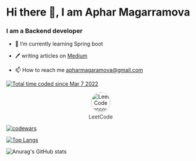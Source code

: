 # Hi there 👋, I am Aphar Magarramova
   ### I am a Backend developer

- 🌱 I’m currently learning Spring boot 
  
- 🖊️ writing articles on <a href="https://medium.com/@aphar">Medium</a>
  
- 📫 How to reach me apharmagaramova@gmail.com

<a href="https://wakatime.com/@10a9ce00-cf75-4dee-be05-e0801470c367"><img src="https://wakatime.com/badge/user/10a9ce00-cf75-4dee-be05-e0801470c367.svg" alt="Total time coded since Mar 7 2022" /></a>

<div style="text-align: center; margin-top: 10px;">
    <a href="https://leetcode.com/u/aphar/" target="_blank" style="text-decoration: none;">
        <img src="https://img.icons8.com/?size=100&id=9L16NypUzu38&format=png&color=000000" alt="LeetCode account" style="width: 50px; height: 50px; border-radius: 50%; border: 1px solid #ddd; box-shadow: 0 2px 5px rgba(0,0,0,0.1); transition: transform 0.3s ease;">
    </a>
    <p style="font-size: 14px; color: #333; margin-top: 5px;">LeetCode</p>
</div>

<a href="https://www.codewars.com/users/aphar.magaramova"><img src="https://www.codewars.com/users/aphar.magaramova/badges/small" alt="codewars"></a>


<!--
![Profile views](https://komarev.com/ghpvc/?username=aaphar)
-->
[![Top Langs](https://github-readme-stats.vercel.app/api/top-langs/?username=aaphar&layout=compact&theme=algolia)](https://github.com/ApharMagaramova/github-readme-stats)

![Anurag's GitHub stats](https://github-readme-stats.vercel.app/api?username=aaphar&show_icons=true&theme=algolia)

<!--
[![committers.top badge](https://user-badge.committers.top/azerbaijan/aaphar.svg)](https://user-badge.committers.top/azerbaijan/aaphar)
-->

<!--
**aaphar/aaphar** is a ✨ _special_ ✨ repository because its `README.md` (this file) appears on your GitHub profile.

Here are some ideas to get you started:

- 🔭 I’m currently working on ...
- 🌱 I’m currently learning ...
- 👯 I’m looking to collaborate on ...
- 🤔 I’m looking for help with ...
- 💬 Ask me about ...
- 📫 How to reach me: ...
- 😄 Pronouns: ...
- ⚡ Fun fact: ...
-->
